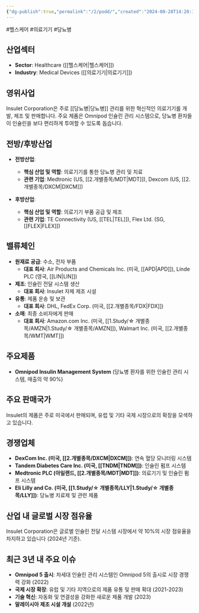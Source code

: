 ```yaml
---
{"dg-publish":true,"permalink":"/2/podd/","created":"2024-08-28T14:20:14.736+09:00","updated":"2025-06-03T20:06:00.743+09:00"}
---
```


#헬스케어 #의료기기 #당뇨병 

## 산업섹터

- **Sector**: Healthcare ([[헬스케어\|헬스케어]])
- **Industry**: Medical Devices ([[의료기기\|의료기기]])

## 영위사업

Insulet Corporation은 주로 [[당뇨병\|당뇨병]] 관리를 위한 혁신적인 의료기기를 개발, 제조 및 판매합니다. 주요 제품은 Omnipod 인슐린 관리 시스템으로, 당뇨병 환자들이 인슐린을 보다 편리하게 투여할 수 있도록 돕습니다.

## 전방/후방산업

- **전방산업**:
    
    - **핵심 산업 및 역할**: 의료기기를 통한 당뇨병 관리 및 치료
    - **관련 기업**: Medtronic (US, [[2.개별종목/MDT\|MDT]]), Dexcom (US, [[2.개별종목/DXCM\|DXCM]])
    
- **후방산업**:
    
    - **핵심 산업 및 역할**: 의료기기 부품 공급 및 제조
    - **관련 기업**: TE Connectivity (US, [[TEL\|TEL]]), Flex Ltd. (SG, [[FLEX\|FLEX]])
    

## 밸류체인

- **원재료 공급**: 수소, 전자 부품
    - **대표 회사**: Air Products and Chemicals Inc. (미국, [[APD\|APD]]), Linde PLC (영국, [[LIN\|LIN]])
- **제조**: 인슐린 전달 시스템 생산
    - **대표 회사**: Insulet 자체 제조 시설
- **유통**: 제품 운송 및 보관
    - **대표 회사**: DHL, FedEx Corp. (미국, [[2.개별종목/FDX\|FDX]])
- **소매**: 최종 소비자에게 판매
    - **대표 회사**: Amazon.com Inc. (미국, [[1.Study/☆ 개별종목/AMZN\|1.Study/☆ 개별종목/AMZN]]), Walmart Inc. (미국, [[2.개별종목/WMT\|WMT]])

## 주요제품

- **Omnipod Insulin Management System** (당뇨병 환자를 위한 인슐린 관리 시스템, 매출의 약 90%)

## 주요 판매국가

Insulet의 제품은 주로 미국에서 판매되며, 유럽 및 기타 국제 시장으로의 확장을 모색하고 있습니다.

## 경쟁업체

- **DexCom Inc. (미국, [[2.개별종목/DXCM\|DXCM]])**: 연속 혈당 모니터링 시스템
- **Tandem Diabetes Care Inc. (미국, [[TNDM\|TNDM]])**: 인슐린 펌프 시스템
- **Medtronic PLC (아일랜드, [[2.개별종목/MDT\|MDT]])**: 의료기기 및 인슐린 펌프 시스템
- **Eli Lilly and Co. (미국, [[1.Study/☆ 개별종목/LLY\|1.Study/☆ 개별종목/LLY]])**: 당뇨병 치료제 및 관련 제품

## 산업 내 글로벌 시장 점유율

Insulet Corporation은 글로벌 인슐린 전달 시스템 시장에서 약 10%의 시장 점유율을 차지하고 있습니다 (2024년 기준).

## 최근 3년 내 주요 이슈

- **Omnipod 5 출시**: 차세대 인슐린 관리 시스템인 Omnipod 5의 출시로 시장 경쟁력 강화 (2022)
- **국제 시장 확장**: 유럽 및 기타 지역으로의 제품 유통 및 판매 확대 (2021-2023)
- **기술 혁신**: 자동화 및 연결성을 강화한 새로운 제품 개발 (2023)
- **말레이시아 제조 시설 개설** (2022년)